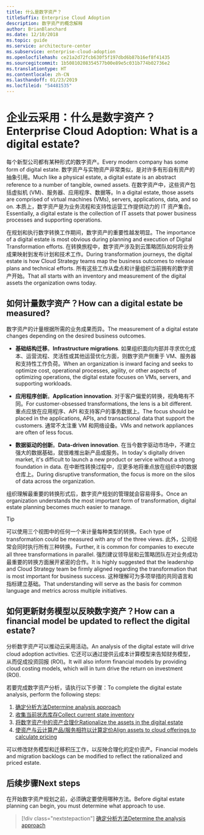 ```yaml
---
title: 什么是数字资产？
titleSuffix: Enterprise Cloud Adoption
description: 数字资产的概念解释
author: BrianBlanchard
ms.date: 12/10/2018
ms.topic: guide
ms.service: architecture-center
ms.subservice: enterprise-cloud-adoption
ms.openlocfilehash: ce21a2d72fcb630f5f197dbd6b87b16ef8f41435
ms.sourcegitcommit: 1b50810208354577b00e89e5c031b774b02736e2
ms.translationtype: HT
ms.contentlocale: zh-CN
ms.lasthandoff: 01/23/2019
ms.locfileid: "54481535"
---
```

# <a name="enterprise-cloud-adoption-what-is-a-digital-estate"></a><span data-ttu-id="d13bd-103">企业云采用：什么是数字资产？</span><span class="sxs-lookup"><span data-stu-id="d13bd-103">Enterprise Cloud Adoption: What is a digital estate?</span></span>

<span data-ttu-id="d13bd-104">每个新型公司都有某种形式的数字资产。</span><span class="sxs-lookup"><span data-stu-id="d13bd-104">Every modern company has some form of digital estate.</span></span> <span data-ttu-id="d13bd-105">数字资产与实物资产非常类似，是对许多有形自有资产的抽象引用。</span><span class="sxs-lookup"><span data-stu-id="d13bd-105">Much like a physical estate, a digital estate is an abstract reference to a number of tangible, owned assets.</span></span> <span data-ttu-id="d13bd-106">在数字资产中，这些资产包括虚拟机 (VM)、服务器、应用程序、数据等。</span><span class="sxs-lookup"><span data-stu-id="d13bd-106">In a digital estate, those assets are comprised of virtual machines (VMs), servers, applications, data, and so on.</span></span> <span data-ttu-id="d13bd-107">本质上，数字资产是为业务流程和支持性运营工作提供动力的 IT 资产集合。</span><span class="sxs-lookup"><span data-stu-id="d13bd-107">Essentially, a digital estate is the collection of IT assets that power business processes and supporting operations.</span></span>

<span data-ttu-id="d13bd-108">在规划和执行数字转换工作期间，数字资产的重要性越发明显。</span><span class="sxs-lookup"><span data-stu-id="d13bd-108">The importance of a digital estate is most obvious during planning and execution of Digital Transformation efforts.</span></span> <span data-ttu-id="d13bd-109">在转换旅程中，数字资产涉及到云策略团队如何将业务成果映射到发布计划和技术工作。</span><span class="sxs-lookup"><span data-stu-id="d13bd-109">During transformation journeys, the digital estate is how Cloud Strategy teams map the business outcomes to release plans and technical efforts.</span></span> <span data-ttu-id="d13bd-110">所有这些工作从盘点和计量组织当前拥有的数字资产开始。</span><span class="sxs-lookup"><span data-stu-id="d13bd-110">That all starts with an inventory and measurement of the digital assets the organization owns today.</span></span>

## <a name="how-can-a-digital-estate-be-measured"></a><span data-ttu-id="d13bd-111">如何计量数字资产？</span><span class="sxs-lookup"><span data-stu-id="d13bd-111">How can a digital estate be measured?</span></span>

<span data-ttu-id="d13bd-112">数字资产的计量根据所需的业务成果而异。</span><span class="sxs-lookup"><span data-stu-id="d13bd-112">The measurement of a digital estate changes depending on the desired business outcomes.</span></span>

- <span data-ttu-id="d13bd-113">**基础结构迁移**。</span><span class="sxs-lookup"><span data-stu-id="d13bd-113">**Infrastructure migrations**.</span></span> <span data-ttu-id="d13bd-114">如果组织面向内部并寻求优化成本、运营流程、灵活性或其他运营优化方面，则数字资产侧重于 VM、服务器和支持性工作负荷。</span><span class="sxs-lookup"><span data-stu-id="d13bd-114">When an organization is inward facing and seeks to optimize cost, operational processes, agility, or other aspects of optimizing operations, the digital estate focuses on VMs, servers, and supporting workloads.</span></span>

- <span data-ttu-id="d13bd-115">**应用程序创新**。</span><span class="sxs-lookup"><span data-stu-id="d13bd-115">**Application innovation**.</span></span> <span data-ttu-id="d13bd-116">对于客户偏爱的转换，视角略有不同。</span><span class="sxs-lookup"><span data-stu-id="d13bd-116">For customer-obsessed transformations, the lens is a bit different.</span></span> <span data-ttu-id="d13bd-117">重点应放在应用程序、API 和支持客户的事务数据上。</span><span class="sxs-lookup"><span data-stu-id="d13bd-117">The focus should be placed in the applications, APIs, and transactional data that support the customers.</span></span> <span data-ttu-id="d13bd-118">通常不太注重 VM 和网络设备。</span><span class="sxs-lookup"><span data-stu-id="d13bd-118">VMs and network appliances are often of less focus.</span></span>

- <span data-ttu-id="d13bd-119">**数据驱动的创新**。</span><span class="sxs-lookup"><span data-stu-id="d13bd-119">**Data-driven innovation**.</span></span> <span data-ttu-id="d13bd-120">在当今数字驱动市场中，不建立强大的数据基础，就很难推出新产品或服务。</span><span class="sxs-lookup"><span data-stu-id="d13bd-120">In today's digitally driven market, it's difficult to launch a new product or service without a strong foundation in data.</span></span> <span data-ttu-id="d13bd-121">在中断性转换过程中，应更多地将重点放在组织中的数据仓库上。</span><span class="sxs-lookup"><span data-stu-id="d13bd-121">During disruptive transformation, the focus is more on the silos of data across the organization.</span></span>

<span data-ttu-id="d13bd-122">组织理解最重要的转换形式后，数字资产规划的管理就会容易得多。</span><span class="sxs-lookup"><span data-stu-id="d13bd-122">Once an organization understands the most important form of transformation, digital estate planning becomes much easier to manage.</span></span>

> [!TIP]
> <span data-ttu-id="d13bd-123">可以使用三个视图中的任何一个来计量每种类型的转换。</span><span class="sxs-lookup"><span data-stu-id="d13bd-123">Each type of transformation could be measured with any of the three views.</span></span> <span data-ttu-id="d13bd-124">此外，公司经常会同时执行所有三种转换。</span><span class="sxs-lookup"><span data-stu-id="d13bd-124">Further, it is common for companies to execute all three transformations in parallel.</span></span> <span data-ttu-id="d13bd-125">强烈建议领导层和云策略团队在对业务成功最重要的转换方面展开紧密的合作。</span><span class="sxs-lookup"><span data-stu-id="d13bd-125">It is highly suggested that the leadership and Cloud Strategy team be firmly aligned regarding the transformation that is most important for business success.</span></span> <span data-ttu-id="d13bd-126">这种理解可为多项举措的共同语言和指标建立基础。</span><span class="sxs-lookup"><span data-stu-id="d13bd-126">That understanding will serve as the basis for common language and metrics across multiple initiatives.</span></span>

## <a name="how-can-a-financial-model-be-updated-to-reflect-the-digital-estate"></a><span data-ttu-id="d13bd-127">如何更新财务模型以反映数字资产？</span><span class="sxs-lookup"><span data-stu-id="d13bd-127">How can a financial model be updated to reflect the digital estate?</span></span>

<span data-ttu-id="d13bd-128">分析数字资产可以推动云采用活动。</span><span class="sxs-lookup"><span data-stu-id="d13bd-128">An analysis of the digital estate will drive cloud adoption activities.</span></span> <span data-ttu-id="d13bd-129">它还可以通过提供云成本计算模型来告知财务模型，从而促成投资回报 (ROI)。</span><span class="sxs-lookup"><span data-stu-id="d13bd-129">It will also inform financial models by providing cloud costing models, which will in turn drive the return on investment (ROI).</span></span>

<span data-ttu-id="d13bd-130">若要完成数字资产分析，请执行以下步骤：</span><span class="sxs-lookup"><span data-stu-id="d13bd-130">To complete the digital estate analysis, perform the following steps:</span></span>

1. [<span data-ttu-id="d13bd-131">确定分析方法</span><span class="sxs-lookup"><span data-stu-id="d13bd-131">Determine analysis approach</span></span>](approach.md)
1. [<span data-ttu-id="d13bd-132">收集当前状态库存</span><span class="sxs-lookup"><span data-stu-id="d13bd-132">Collect current state inventory</span></span>](inventory.md)
1. [<span data-ttu-id="d13bd-133">将数字资产中的资产合理化</span><span class="sxs-lookup"><span data-stu-id="d13bd-133">Rationalize the assets in the digital estate</span></span>](rationalize.md)
1. [<span data-ttu-id="d13bd-134">使资产与云计算产品/服务相符以计算定价</span><span class="sxs-lookup"><span data-stu-id="d13bd-134">Align assets to cloud offerings to calculate pricing</span></span>](calculate.md)

<span data-ttu-id="d13bd-135">可以修改财务模型和迁移积压工作，以反映合理化的定价资产。</span><span class="sxs-lookup"><span data-stu-id="d13bd-135">Financial models and migration backlogs can be modified to reflect the rationalized and priced estate.</span></span>

## <a name="next-steps"></a><span data-ttu-id="d13bd-136">后续步骤</span><span class="sxs-lookup"><span data-stu-id="d13bd-136">Next steps</span></span>

<span data-ttu-id="d13bd-137">在开始数字资产规划之前，必须确定要使用哪种方法。</span><span class="sxs-lookup"><span data-stu-id="d13bd-137">Before digital estate planning can begin, you must determine what approach to use.</span></span>

> [!div class="nextstepaction"]
> [<span data-ttu-id="d13bd-138">确定分析方法</span><span class="sxs-lookup"><span data-stu-id="d13bd-138">Determine the analysis approach</span></span>](approach.md)